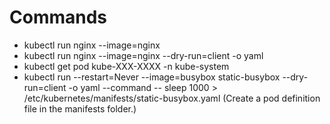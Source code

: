 # Commands

- kubectl run nginx --image=nginx <br />
- kubectl run nginx --image=nginx --dry-run=client -o yaml <br />
- kubectl get pod kube-XXX-XXXX -n kube-system <br />
- kubectl run --restart=Never --image=busybox static-busybox --dry-run=client -o yaml --command -- sleep 1000 > /etc/kubernetes/manifests/static-busybox.yaml  (Create a pod definition file in the manifests folder.) <br />
